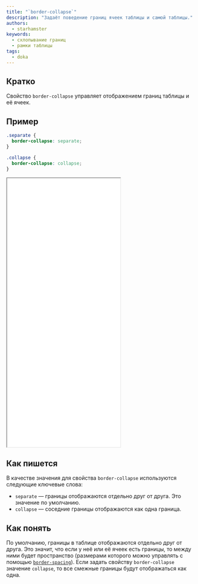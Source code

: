 ```yaml
---
title: "`border-collapse`"
description: "Задаёт поведение границ ячеек таблицы и самой таблицы."
authors:
  - starhamster
keywords:
  - схлопывание границ
  - рамки таблицы
tags:
  - doka
---
```


## Кратко

Свойство `border-collapse` управляет отображением границ таблицы и её ячеек.

## Пример

```css
.separate {
  border-collapse: separate;
}

.collapse {
  border-collapse: collapse;
}
```

<iframe title="Сравнение значений свойства border-collapse" src="demos/all/" height="710"></iframe>

## Как пишется

В качестве значения для свойства `border-collapse` используются следующие ключевые слова:

- `separate` — границы отображаются отдельно друг от друга. Это значение по умолчанию.
- `collapse` — соседние границы отображаются как одна граница.

## Как понять

По умолчанию, границы в таблице отображаются отдельно друг от друга. Это значит, что если у неё или её ячеек есть границы, то между ними будет пространство (размерами которого можно управлять с помощью [`border-spacing`](/css/border-spacing/)). Если задать свойству `border-collapse` значение `collapse`, то все смежные границы будут отображаться как одна.
